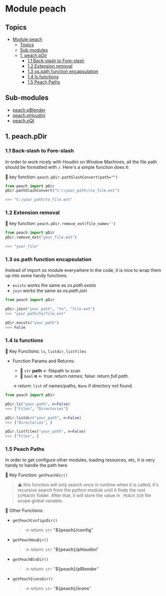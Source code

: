 # Module peach

## Topics
- [Module peach](#module-peach)
  - [Topics](#topics)
  - [Sub-modules](#sub-modules)
  - [1. peach.pDir](#1-peachpdir)
    - [1.1 Back-slash to Fore-slash](#11-back-slash-to-fore-slash)
    - [1.2 Extension removal](#12-extension-removal)
    - [1.3 os.path function encapsulation](#13-ospath-function-encapsulation)
    - [1.4 ls functions](#14-ls-functions)
    - [1.5 Peach Paths](#15-peach-paths)

## Sub-modules
- [peach.pBlender](./pBlender/README.md)
- [peach.pHoudini](./pHoudini/README.md)
- [peach.pQt](./pBlender/README.md)


## 1. peach.pDir

### 1.1 Back-slash to Fore-slash
In order to work nicely with Houdini on Window Machines, all the file path should be formatted with `/`. Here's a simple function does it:

:floppy_disk: key function: `peach.pDir.pathSlashConvert(path="")`

```python
from peach import pDir
pDir.pathSlashConvert("C:\\your_path\\to_file.ext")

>>> "C:/your_path/to_file.ext"
```

### 1.2 Extension removal
:floppy_disk: key function: `peach.pDir.remove_ext(file_name='')`

```python
from peach import pDir
pDir.remove_ext("your_file.ext")

>>> "your_file"
```

### 1.3 os.path function encapsulation 
Instead of import os module everywhere in the code, it is nice to wrap them up into some handy functions.

- `exists` works the same as _os.path.exists_
- `join` works the same as _os.path.join_
  
```python
from peach import pDir

pDir.join("your_path", "to", "file.ext")
>>> "your_path/to/file.ext"

pDir.exists("your_path")
>>> False
```

### 1.4 ls functions
:floppy_disk: Key Functions: `ls`, `listdir`, `listfiles`
- Function Params and Returns: 
    - :electric_plug: `str` __path__  &larr; filepath to scan
    - :electric_plug: `bool` __n__  &larr; true: return _names_; false: return _full path_.
    
    &rarr; _return_: `list` of names/paths, `None` if directory not found.

```python
from peach import pDir

pDir.ls("your_path", n=False)
>>> ["Files", "Directories"]

pDir.listdir("your_path", n=False)
>>> ["Directories", ]

pDir.listfiles("your_path", n=False)
>>> ["Files", ]
```

### 1.5 Peach Paths
In order to get configure other modules, loading resources, etc, it is very handy to handle the path here.

:floppy_disk: Key Function: `getPeachDir()`
 > :warning: this function will only search once in runtime when it is called, it's recursive search from the python module until it finds the root `${PEACH}` folder. After that, it will store the value in `_PEACH_DIR` file scope global variable.  


:floppy_disk: Other Functions: 

- `getPeachConfigsDir()`
    > &rarr; _return_: `str` "__${peach}/config__"
- `getPeachHouDir()`
    > &rarr; _return_: `str` "__${peach}/pHoudini__"
- `getPeachBlnDir()`
    > &rarr; _return_: `str` "__${peach}/pBlender__"
- `getPeachIconsDir()`
    > &rarr; _return_: `str` "__${peach}/icons__"